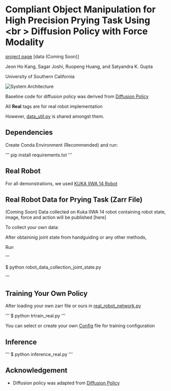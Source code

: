 # Compliant Object Manipulation for High Precision Prying Task Using <br \> Diffusion Policy with Force Modality

[project page](https://rros-lab.github.io/diffusion-with-force.github.io/) [data (Coming Soon)]

Jeon Ho Kang, Sagar Joshi, Ruopeng Huang, and Satyandra K. Gupta

University of Southern California

![System Architecture](imgs/overview_system.png)

Baseline code for diffusion policy was derived from [Diffusion Policy](https://github.com/real-stanford/diffusion_policy)

All  **Real** tags are for real robot implementation

However, [data_util.py](data_util.py) is shared amongst them.


## Dependencies

Create Conda Environment (Recommended) and run:


'''
pip install requirements.txt
'''

## Real Robot 

For all demonstrations, we used [KUKA IIWA 14 Robot](https://www.kuka.com/en-de/products/robot-systems/industrial-robots/lbr-iiwa)


## Real Robot Data for Prying Task (Zarr File)
(Coming Soon)
Data collected on Kuka IIWA 14 robot containing robot state, image, force and action will be published [here]


To collect your own data:

After obtaininig joint state from handguiding or any other methods,

Run

'''

$ python robot_data_collection_joint_state.py

'''


## Training Your Own Policy


After loading your own zarr file or ours in [real_robot_network.py](real_robot_network.py)

'''
$ python trtrain_real.py
'''

You can select or create your own [Config](config) file for training configuration


## Inference

'''
$ python inference_real.py
'''


## Acknowledgement

+ Diffusion policy was adapted from [Diffusion Policy](https://github.com/real-stanford/diffusion_policy)